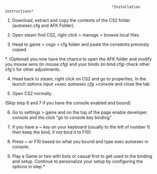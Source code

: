                                                      *Installation instructions*

1. Download, extract and copy the contents of the CS2 folder (autoexec.cfg and AFK Folder).

2. Open steam find CS2, right click > manage > browse local files.

3. Head to game > csgo > cfg folder and paste the constents previosly copied.

*. (Optional) you now have the chance to open the AFK folder and modify you mouse sens (in mouse.cfg) and your binds (in bind.cfg) check other cfg's for other adjustments.

4. Head back to steam, right click on CS2 and go to properties, In the launch options input   *+exec autoexec.cfg +console*   and close the tab

5. Open CS2 normally.

(Skip step 6 and 7 if you have the console enabled and bound)

6. Go to settings > game and on the top of the page enable developer console and the click "go to console key binding"

7. if you have a ~ key on your keyboard (usually to the left of number 1) then keep the bind, if not bind it to F10)

8. Press ~ or F10 based on what you bound and type exec autoexec in console.

9. Play a Game or two with bots or casual first to get used to the binding and setup. Continue to personalize your setup by configuring the options in step *
